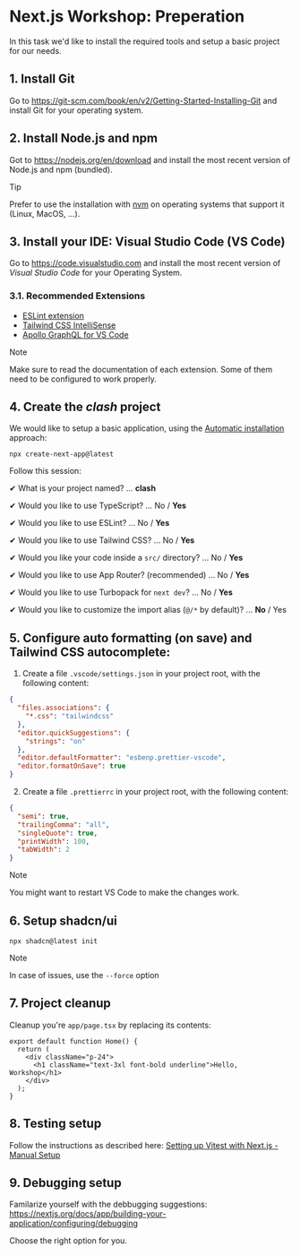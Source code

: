 # Next.js Workshop: Preperation

In this task we'd like to install the required tools and setup a basic project for our needs.

## 1. Install Git

Go to https://git-scm.com/book/en/v2/Getting-Started-Installing-Git and install Git for your operating system.

## 2. Install Node.js and npm

Got to https://nodejs.org/en/download and install the most recent version of Node.js and npm (bundled). 

> [!TIP]
> Prefer to use the installation with [nvm](https://github.com/nvm-sh/nvm) on operating systems that support it (Linux, MacOS, ...).

## 3. Install your IDE: Visual Studio Code (VS Code)

Go to https://code.visualstudio.com and install the most recent version of _Visual Studio Code_ for your Operating System.

### 3.1. Recommended Extensions

- [ESLint extension](https://marketplace.visualstudio.com/items/?itemName=dbaeumer.vscode-eslint)
- [Tailwind CSS IntelliSense](https://marketplace.visualstudio.com/items?itemName=bradlc.vscode-tailwindcss)
- [Apollo GraphQL for VS Code](https://marketplace.visualstudio.com/items?itemName=apollographql.vscode-apollo)

> [!NOTE]  
> Make sure to read the documentation of each extension. Some of them need to be configured to work properly.

## 4. Create the _clash_ project

We would like to setup a basic application, using the [Automatic installation](https://nextjs.org/docs/app/getting-started/installation#automatic-installation) approach:

```npx create-next-app@latest```

Follow this session:

✔ What is your project named? … **clash**

✔ Would you like to use TypeScript? … No / **Yes**

✔ Would you like to use ESLint? … No / **Yes**

✔ Would you like to use Tailwind CSS? … No / **Yes**

✔ Would you like your code inside a `src/` directory? … No / **Yes**

✔ Would you like to use App Router? (recommended) … No / **Yes**

✔ Would you like to use Turbopack for `next dev`? … No / **Yes**

✔ Would you like to customize the import alias (`@/*` by default)? … **No** / Yes

## 5. Configure auto formatting (on save) and Tailwind CSS autocomplete:

1. Create a file `.vscode/settings.json` in your project root, with the following content:

```json
{
  "files.associations": {
    "*.css": "tailwindcss"
  },
  "editor.quickSuggestions": {
    "strings": "on"
  },
  "editor.defaultFormatter": "esbenp.prettier-vscode",
  "editor.formatOnSave": true
}
```

2. Create a file `.prettierrc` in your project root, with the following content:

```json
{
  "semi": true,
  "trailingComma": "all",
  "singleQuote": true,
  "printWidth": 100,
  "tabWidth": 2
}
```

> [!NOTE]  
> You might want to restart VS Code to make the changes work.

## 6. Setup shadcn/ui

```npx shadcn@latest init```

> [!NOTE]
> In case of issues, use the `--force` option

## 7. Project cleanup

Cleanup you're `app/page.tsx` by replacing its contents:

```tsx
export default function Home() {
  return (
    <div className="p-24">
      <h1 className="text-3xl font-bold underline">Hello, Workshop</h1>
    </div>
  );
}
```

## 8. Testing setup

Follow the instructions as described here: [Setting up Vitest with Next.js - Manual Setup](https://nextjs.org/docs/app/building-your-application/testing/vitest#manual-setup)

## 9. Debugging setup

Familarize yourself with the debbugging suggestions: https://nextjs.org/docs/app/building-your-application/configuring/debugging

Choose the right option for you.







